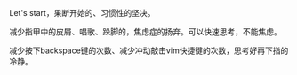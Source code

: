 Let's start，果断开始的、习惯性的坚决。

减少指甲中的皮屑、唱歌、跺脚的，焦虑症的扬弃。可以快速思考，不能焦虑。

减少按下backspace键的次数、减少冲动敲击vim快捷键的次数，思考好再下指的冷静。

